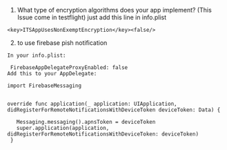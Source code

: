 1. What type of encryption algorithms does your app implement? (This Issue come in testflight)
just add this line in info.plist
```
<key>ITSAppUsesNonExemptEncryption</key><false/>
```

2. to use firebase pish notification
```
In your info.plist:

 FirebaseAppDelegateProxyEnabled: false
Add this to your AppDelegate:

import FirebaseMessaging


override func application(_ application: UIApplication, didRegisterForRemoteNotificationsWithDeviceToken deviceToken: Data) {

   Messaging.messaging().apnsToken = deviceToken
   super.application(application, didRegisterForRemoteNotificationsWithDeviceToken: deviceToken)
 }
```
